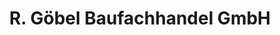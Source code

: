 ---
title: "R. Göbel Baufachhandel GmbH"
url: /siegen/r-goebel-baufachhandel-gmbh/
shop: Baumarkt
---